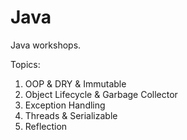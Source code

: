 Java
====
Java workshops.

Topics:
1. OOP & DRY & Immutable
2. Object Lifecycle & Garbage Collector
3. Exception Handling
4. Threads & Serializable
5. Reflection

